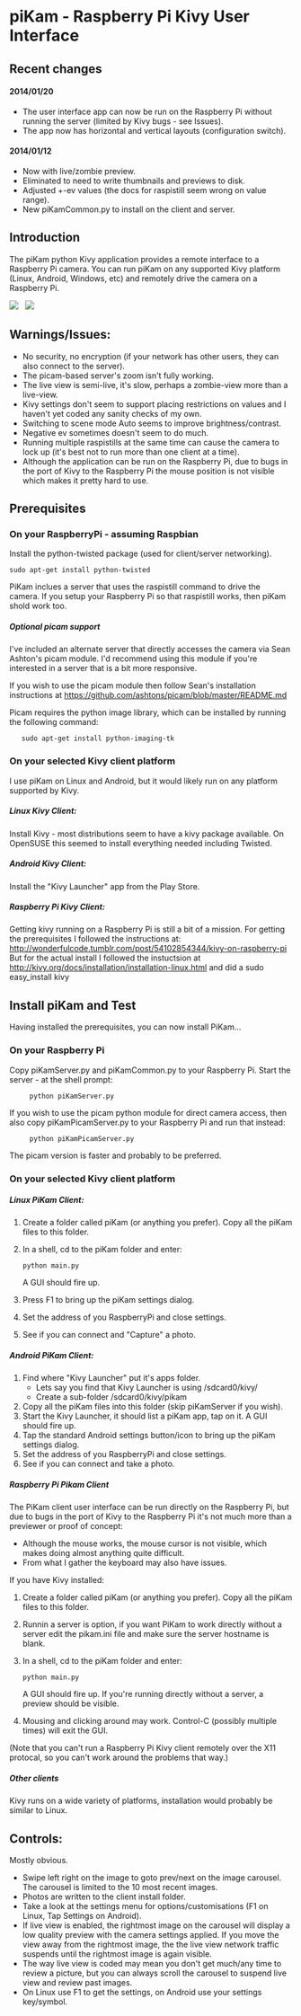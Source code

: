 # piKam - Raspberry Pi Kivy User Interface

## Recent changes

#### 2014/01/20
* The user interface app can now be run on the Raspberry Pi without running the server (limited by Kivy bugs - see Issues).
* The app now has horizontal and vertical layouts (configuration switch). 

#### 2014/01/12  
* Now with live/zombie preview. 
* Eliminated to need to write thumbnails and previews to disk.
* Adjusted +-ev values (the docs for raspistill seem wrong on value range).
* New piKamCommon.py to install on the client and server.

## Introduction

The piKam python Kivy application provides a remote interface
to a Raspberry Pi camera.  You can run piKam on any supported
Kivy platform (Linux, Android, Windows, etc) and remotely 
drive the camera on a Raspberry Pi.

<img src="https://raw.github.com/digitaltrails/piKam/master/screenshot.jpg">&nbsp;&nbsp;&nbsp;<img src="https://raw.github.com/digitaltrails/piKam/master/screenshot2.jpg">

## Warnings/Issues:
* No security, no encryption (if your network has other users, they can also connect to the server).
* The picam-based server's zoom isn't fully working.
* The live view is semi-live, it's slow, perhaps a zombie-view more than a live-view.
* Kivy settings don't seem to support placing restrictions on values and I haven't yet coded any sanity checks of my own.
* Switching to scene mode Auto seems to improve brightness/contrast.
* Negative ev sometimes doesn't seem to do much.
* Running multiple raspistills at the same time can cause the camera to lock up (it's best not to run more than one client at a time).
* Although the application can be run on the Raspberry Pi, due to bugs in the port of Kivy to the Raspberry Pi the mouse position is not visible which makes it pretty hard to use. 



## Prerequisites

### On your RaspberryPi - assuming Raspbian
Install the python-twisted package (used for client/server networking).
```
sudo apt-get install python-twisted
```
PiKam inclues a server that uses the raspistill command to drive the 
camera.  If you setup your Raspberry Pi so that raspistill works,
then piKam shold work too.

##### Optional picam support
I've included an alternate server that directly accesses
the camera via Sean Ashton's picam module.  I'd recommend using this module
if you're interested in a server that is a bit more responsive.  

If you wish to use 
the picam module then follow Sean's installation instructions at  https://github.com/ashtons/picam/blob/master/README.md

Picam requires the python image library, which can be
installed by running the following command:
```  
   sudo apt-get install python-imaging-tk
```
### On your selected Kivy client platform 

I use piKam on Linux and Android, but it would likely run on
any platform supported by Kivy.

##### Linux Kivy Client:
Install Kivy - most distributions seem to have a kivy package available. 
On OpenSUSE this seemed to install everything needed including Twisted.

##### Android Kivy Client:
Install the "Kivy Launcher" app from the Play Store.

##### Raspberry Pi Kivy Client:

Getting kivy running on a Raspberry Pi is still a bit of a mission.
For getting the prerequisites I followed the instructions at:
http://wonderfulcode.tumblr.com/post/54102854344/kivy-on-raspberry-pi
But for the actual install I followed the instuctsion at
http://kivy.org/docs/installation/installation-linux.html
and did a sudo easy_install kivy
 
## Install piKam and Test

Having installed the prerequisites, you can now install PiKam...

### On your Raspberry Pi
Copy piKamServer.py and piKamCommon.py to your Raspberry Pi. Start the server - at the shell prompt:  

         python piKamServer.py
         
If you wish to use the picam python module for direct camera access, then also 
copy piKamPicamServer.py to your Raspberry Pi and run that instead:
     
         python piKamPicamServer.py
         
The picam version is faster and probably to be preferred.

### On your selected Kivy client platform 

##### Linux PiKam Client: 

1. Create a folder called piKam (or anything you prefer).
Copy all the piKam files to this folder. 
2. In a shell, cd to the piKam folder and enter: 

   ```
   python main.py
   ```
   
   A GUI should fire up.

3. Press F1 to bring up the piKam settings dialog. 
4. Set the address of you RaspberryPi and close settings.
5. See if you can connect and "Capture" a photo.
    
##### Android PiKam Client: 
1. Find where "Kivy Launcher" put it's apps folder.
   * Lets say you find that Kivy Launcher is using /sdcard0/kivy/
   * Create a sub-folder /sdcard0/kivy/pikam 
2. Copy all the piKam files into this folder (skip piKamServer if you wish).
3. Start the Kivy Launcher, it should list a piKam app, tap on it. A GUI should fire up.
4. Tap the standard Android settings button/icon to bring up the piKam settings dialog. 
5. Set the address of you RaspberryPi and close settings.
7. See if you can connect and take a photo.

##### Raspberry Pi Pikam Client
The PiKam client user interface can be run directly on the Raspberry Pi, but
due to bugs in the port of Kivy to the Raspberry Pi it's not much more than
a previewer or proof of concept:
* Although the mouse works, the mouse cursor is not visible, which makes
  doing almost anything quite difficult.
* From what I gather the keyboard may also have issues.

If you have Kivy installed:
1. Create a folder called piKam (or anything you prefer).
Copy all the piKam files to this folder. 
2. Runnin a server is option, if you want PiKam to work directly without a server
edit the pikam.ini file and make sure the server hostname is blank. 
3. In a shell, cd to the piKam folder and enter: 

   ```
   python main.py
   ```
   
   A GUI should fire up. If you're running directly without a server, a preview should be visible.

4. Mousing and clicking around may work.  Control-C (possibly multiple times)
will exit the GUI. 

(Note that you can't run a Raspberry Pi Kivy client remotely
over the X11 protocal, so you can't work around the problems that way.)

##### Other clients

Kivy runs on a wide variety of platforms, installation would probably be similar to Linux.

## Controls:
Mostly obvious.

* Swipe left right on the image to goto prev/next on the image carousel.  The 
  carousel is limited to the 10 most recent images.
* Photos are written to the client install folder.
* Take a look at the settings menu for options/customisations (F1 on Linux, Tap Settings on Android).
* If live view is enabled, the rightmost image on the carousel will display 
  a low quality preview with the camera settings applied. If you move the
  view away from the rightmost image, the the live view network traffic 
  suspends until the rightmost image is again visible.  
* The way live view is coded may mean you don't get much/any time to review a picture, 
  but you can always scroll the carousel to suspend live view and 
  review past images.
* On Linux use F1 to get the settings, on Android use your settings key/symbol.
